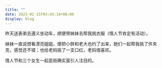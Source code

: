 ```yaml
---
title: ""
date: 2023-02-15T03:43:14+08:00
display: blog
---
```


昨天送表弟去遵义坐动车，顺便带妹妹去帮我挑衣服（情人节肯定有活动）。

妹妹一直说想看漂亮姐姐，便把小胖和老大也约了出来，她们一起帮我挑了件夹克，感觉还不错；也给老妈挑了一支口红，老妈很喜欢。

情人节和三个女生一起逛街确实蛮引人注目的。
